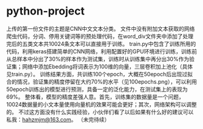 # python-project
上传的第一份文件的主题是CNN中文文本分类。
文件中没有附加文本获取的网络爬虫代码，分词、停用关键词等的预处理代码，在word_div文件夹中添加了处理完后的五类文本共10024条文本可以直接用于训练。
train.py中包含了训练所用的代码，利用keras搭建简单的CNN网络，利用配置好的GPU环境进行训练，训练前从总样本中分出了30%的样本作为测试集，训练时从训练集中再分出30%作为验证集；网络中添加Ebedding将词表示为100维的向量，三层卷积加上池化（具体见train.py）。
训练结果方面，共训练100个epoch，大概在50epoch后出现过拟合的情况，验证集的精度停留在大约70%的水平（见100epochs.png），可以利用50epoch训练出的模型进行预测，具备一定的泛化能力，在测试集上的表现为69%。
整体看，模型的精度差强人意。首先，训练集的数据量是一个问题，10024数据量的小文本量使用向量机的效果可能会更好；其次，网络架构可以调整的。
不过这方面没有什么实践经验，小伙伴们看了以后如果有什么好的建议可以私我：hahzmjm@163.com。
（未完待续）
